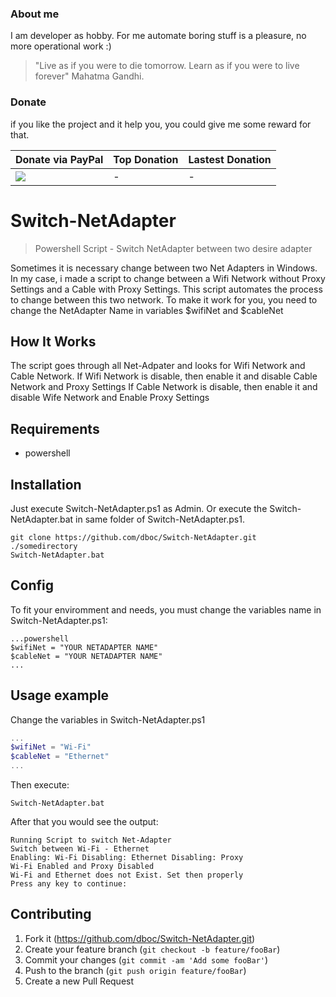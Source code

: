 ### About me
 I am developer as hobby. For me automate boring stuff is a pleasure, no more operational work :)
 > "Live as if you were to die tomorrow. Learn as if you were to live forever" Mahatma Gandhi.

### Donate
 if you like the project and it help you, you could give me some reward for that.

|Donate via PayPal| Top Donation   | Lastest Donation   |
|---|---|---|
|[![](https://www.paypalobjects.com/en_US/i/btn/btn_donateCC_LG.gif)](https://www.paypal.com/cgi-bin/webscr?cmd=_s-xclick&hosted_button_id=PCTDXQTW2H59G&source=url) |  -  |  -  |


# Switch-NetAdapter

> Powershell Script - Switch NetAdapter between two desire adapter

Sometimes it is necessary change between two Net Adapters in Windows.
In my case, i made a script to change between a Wifi Network without Proxy Settings and a Cable with Proxy Settings.
This script automates the process to change between this two network.
To make it work for you, you need to change the NetAdapter Name in variables $wifiNet and $cableNet

## How It Works

The script goes through all Net-Adpater and looks for Wifi Network and Cable Network.
If Wifi Network is disable, then enable it and disable Cable Network and Proxy Settings
If Cable Network is disable, then enable it and disable Wife Network and Enable Proxy Settings


## Requirements
 - powershell

## Installation
Just execute Switch-NetAdapter.ps1 as Admin. Or execute the Switch-NetAdapter.bat in same folder of Switch-NetAdapter.ps1.

```
git clone https://github.com/dboc/Switch-NetAdapter.git ./somedirectory
Switch-NetAdapter.bat
```
## Config

To fit your enviromment and needs, you must change the variables name in Switch-NetAdapter.ps1:

```
...powershell
$wifiNet = "YOUR NETADAPTER NAME"
$cableNet = "YOUR NETADAPTER NAME"
...
```

## Usage example

Change the variables in Switch-NetAdapter.ps1
```powershell
...
$wifiNet = "Wi-Fi"
$cableNet = "Ethernet"
...
```
Then execute:
```
Switch-NetAdapter.bat
```

After that you would see the output:
```
Running Script to switch Net-Adapter
Switch between Wi-Fi - Ethernet
Enabling: Wi-Fi Disabling: Ethernet Disabling: Proxy
Wi-Fi Enabled and Proxy Disabled
Wi-Fi and Ethernet does not Exist. Set then properly
Press any key to continue:
```

## Contributing

1. Fork it (<https://github.com/dboc/Switch-NetAdapter.git>)
2. Create your feature branch (`git checkout -b feature/fooBar`)
3. Commit your changes (`git commit -am 'Add some fooBar'`)
4. Push to the branch (`git push origin feature/fooBar`)
5. Create a new Pull Request
